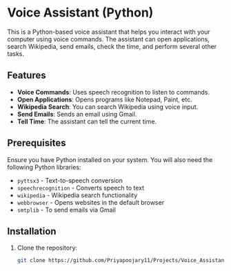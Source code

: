 # Voice Assistant (Python)

This is a Python-based voice assistant that helps you interact with your computer using voice commands. The assistant can open applications, search Wikipedia, send emails, check the time, and perform several other tasks.

## Features

- **Voice Commands**: Uses speech recognition to listen to commands.
- **Open Applications**: Opens programs like Notepad, Paint, etc.
- **Wikipedia Search**: You can search Wikipedia using voice input.
- **Send Emails**: Sends an email using Gmail.
- **Tell Time**: The assistant can tell the current time.

## Prerequisites

Ensure you have Python installed on your system. You will also need the following Python libraries:

- `pyttsx3` - Text-to-speech conversion
- `speechrecognition` - Converts speech to text
- `wikipedia` - Wikipedia search functionality
- `webbrowser` - Opens websites in the default browser
- `smtplib` - To send emails via Gmail

## Installation

1. Clone the repository:
   ```bash
   git clone https://github.com/Priyapoojary11/Projects/Voice_Assistant.git
